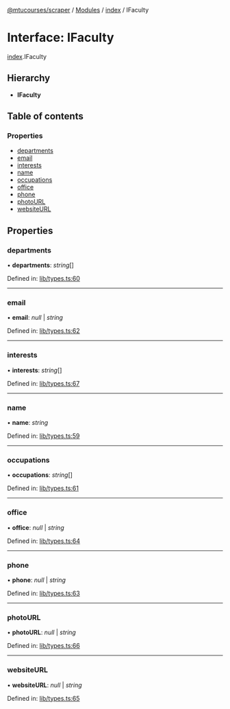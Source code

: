 [@mtucourses/scraper](../README.md) / [Modules](../modules.md) / [index](../modules/index.md) / IFaculty

# Interface: IFaculty

[index](../modules/index.md).IFaculty

## Hierarchy

* **IFaculty**

## Table of contents

### Properties

- [departments](index.ifaculty.md#departments)
- [email](index.ifaculty.md#email)
- [interests](index.ifaculty.md#interests)
- [name](index.ifaculty.md#name)
- [occupations](index.ifaculty.md#occupations)
- [office](index.ifaculty.md#office)
- [phone](index.ifaculty.md#phone)
- [photoURL](index.ifaculty.md#photourl)
- [websiteURL](index.ifaculty.md#websiteurl)

## Properties

### departments

• **departments**: *string*[]

Defined in: [lib/types.ts:60](https://github.com/Michigan-Tech-Courses/scrapper/blob/e27c640/src/lib/types.ts#L60)

___

### email

• **email**: *null* \| *string*

Defined in: [lib/types.ts:62](https://github.com/Michigan-Tech-Courses/scrapper/blob/e27c640/src/lib/types.ts#L62)

___

### interests

• **interests**: *string*[]

Defined in: [lib/types.ts:67](https://github.com/Michigan-Tech-Courses/scrapper/blob/e27c640/src/lib/types.ts#L67)

___

### name

• **name**: *string*

Defined in: [lib/types.ts:59](https://github.com/Michigan-Tech-Courses/scrapper/blob/e27c640/src/lib/types.ts#L59)

___

### occupations

• **occupations**: *string*[]

Defined in: [lib/types.ts:61](https://github.com/Michigan-Tech-Courses/scrapper/blob/e27c640/src/lib/types.ts#L61)

___

### office

• **office**: *null* \| *string*

Defined in: [lib/types.ts:64](https://github.com/Michigan-Tech-Courses/scrapper/blob/e27c640/src/lib/types.ts#L64)

___

### phone

• **phone**: *null* \| *string*

Defined in: [lib/types.ts:63](https://github.com/Michigan-Tech-Courses/scrapper/blob/e27c640/src/lib/types.ts#L63)

___

### photoURL

• **photoURL**: *null* \| *string*

Defined in: [lib/types.ts:66](https://github.com/Michigan-Tech-Courses/scrapper/blob/e27c640/src/lib/types.ts#L66)

___

### websiteURL

• **websiteURL**: *null* \| *string*

Defined in: [lib/types.ts:65](https://github.com/Michigan-Tech-Courses/scrapper/blob/e27c640/src/lib/types.ts#L65)
